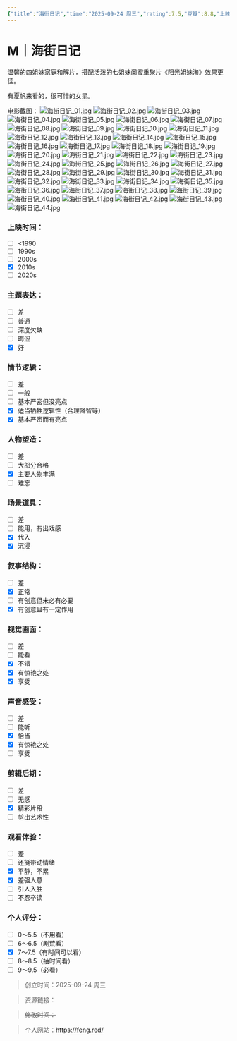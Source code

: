 ```yaml
---
{"title":"海街日记","time":"2025-09-24 周三","rating":7.5,"豆瓣":8.8,"上映时间":["2015"],"类型":["M","家庭"],"导演":["是枝裕和 Hirokazu Kore-eda"],"主演":["绫濑遥 Haruka Ayase","长泽雅美 Masami Nagasawa","夏帆 Kaho","广濑铃 Suzu Hirose"],"国家/地区":["日本"],"片长/分钟":"127分钟","dg-publish":true,"permalink":"/300 评价/M电影/新近看过/海街日记/","dgPassFrontmatter":true,"created":"2025-09-24T09:58:51.358+08:00","updated":"2025-09-24T11:29:14.171+08:00"}
---
```


# M｜海街日记
温馨的四姐妹家庭和解片，搭配活泼的七姐妹闺蜜重聚片《阳光姐妹淘》效果更佳。

有夏帆来看的，很可惜的女星。

电影截图：
![海街日记_01.jpg](https://maple-forest-1315227141.cos.ap-nanjing.myqcloud.com/250924海街日记/海街日记_01.jpg)
![海街日记_02.jpg](https://maple-forest-1315227141.cos.ap-nanjing.myqcloud.com/250924海街日记/海街日记_02.jpg)
![海街日记_03.jpg](https://maple-forest-1315227141.cos.ap-nanjing.myqcloud.com/250924海街日记/海街日记_03.jpg)
![海街日记_04.jpg](https://maple-forest-1315227141.cos.ap-nanjing.myqcloud.com/250924海街日记/海街日记_04.jpg)
![海街日记_05.jpg](https://maple-forest-1315227141.cos.ap-nanjing.myqcloud.com/250924海街日记/海街日记_05.jpg)
![海街日记_06.jpg](https://maple-forest-1315227141.cos.ap-nanjing.myqcloud.com/250924海街日记/海街日记_06.jpg)
![海街日记_07.jpg](https://maple-forest-1315227141.cos.ap-nanjing.myqcloud.com/250924海街日记/海街日记_07.jpg)
![海街日记_08.jpg](https://maple-forest-1315227141.cos.ap-nanjing.myqcloud.com/250924海街日记/海街日记_08.jpg)
![海街日记_09.jpg](https://maple-forest-1315227141.cos.ap-nanjing.myqcloud.com/250924海街日记/海街日记_09.jpg)
![海街日记_10.jpg](https://maple-forest-1315227141.cos.ap-nanjing.myqcloud.com/250924海街日记/海街日记_10.jpg)
![海街日记_11.jpg](https://maple-forest-1315227141.cos.ap-nanjing.myqcloud.com/250924海街日记/海街日记_11.jpg)
![海街日记_12.jpg](https://maple-forest-1315227141.cos.ap-nanjing.myqcloud.com/250924海街日记/海街日记_12.jpg)
![海街日记_13.jpg](https://maple-forest-1315227141.cos.ap-nanjing.myqcloud.com/250924海街日记/海街日记_13.jpg)
![海街日记_14.jpg](https://maple-forest-1315227141.cos.ap-nanjing.myqcloud.com/250924海街日记/海街日记_14.jpg)
![海街日记_15.jpg](https://maple-forest-1315227141.cos.ap-nanjing.myqcloud.com/250924海街日记/海街日记_15.jpg)
![海街日记_16.jpg](https://maple-forest-1315227141.cos.ap-nanjing.myqcloud.com/250924海街日记/海街日记_16.jpg)
![海街日记_17.jpg](https://maple-forest-1315227141.cos.ap-nanjing.myqcloud.com/250924海街日记/海街日记_17.jpg)
![海街日记_18.jpg](https://maple-forest-1315227141.cos.ap-nanjing.myqcloud.com/250924海街日记/海街日记_18.jpg)
![海街日记_19.jpg](https://maple-forest-1315227141.cos.ap-nanjing.myqcloud.com/250924海街日记/海街日记_19.jpg)
![海街日记_20.jpg](https://maple-forest-1315227141.cos.ap-nanjing.myqcloud.com/250924海街日记/海街日记_20.jpg)
![海街日记_21.jpg](https://maple-forest-1315227141.cos.ap-nanjing.myqcloud.com/250924海街日记/海街日记_21.jpg)
![海街日记_22.jpg](https://maple-forest-1315227141.cos.ap-nanjing.myqcloud.com/250924海街日记/海街日记_22.jpg)
![海街日记_23.jpg](https://maple-forest-1315227141.cos.ap-nanjing.myqcloud.com/250924海街日记/海街日记_23.jpg)
![海街日记_24.jpg](https://maple-forest-1315227141.cos.ap-nanjing.myqcloud.com/250924海街日记/海街日记_24.jpg)
![海街日记_25.jpg](https://maple-forest-1315227141.cos.ap-nanjing.myqcloud.com/250924海街日记/海街日记_25.jpg)
![海街日记_26.jpg](https://maple-forest-1315227141.cos.ap-nanjing.myqcloud.com/250924海街日记/海街日记_26.jpg)
![海街日记_27.jpg](https://maple-forest-1315227141.cos.ap-nanjing.myqcloud.com/250924海街日记/海街日记_27.jpg)
![海街日记_28.jpg](https://maple-forest-1315227141.cos.ap-nanjing.myqcloud.com/250924海街日记/海街日记_28.jpg)
![海街日记_29.jpg](https://maple-forest-1315227141.cos.ap-nanjing.myqcloud.com/250924海街日记/海街日记_29.jpg)
![海街日记_30.jpg](https://maple-forest-1315227141.cos.ap-nanjing.myqcloud.com/250924海街日记/海街日记_30.jpg)
![海街日记_31.jpg](https://maple-forest-1315227141.cos.ap-nanjing.myqcloud.com/250924海街日记/海街日记_31.jpg)
![海街日记_32.jpg](https://maple-forest-1315227141.cos.ap-nanjing.myqcloud.com/250924海街日记/海街日记_32.jpg)
![海街日记_33.jpg](https://maple-forest-1315227141.cos.ap-nanjing.myqcloud.com/250924海街日记/海街日记_33.jpg)
![海街日记_34.jpg](https://maple-forest-1315227141.cos.ap-nanjing.myqcloud.com/250924海街日记/海街日记_34.jpg)
![海街日记_35.jpg](https://maple-forest-1315227141.cos.ap-nanjing.myqcloud.com/250924海街日记/海街日记_35.jpg)
![海街日记_36.jpg](https://maple-forest-1315227141.cos.ap-nanjing.myqcloud.com/250924海街日记/海街日记_36.jpg)
![海街日记_37.jpg](https://maple-forest-1315227141.cos.ap-nanjing.myqcloud.com/250924海街日记/海街日记_37.jpg)
![海街日记_38.jpg](https://maple-forest-1315227141.cos.ap-nanjing.myqcloud.com/250924海街日记/海街日记_38.jpg)
![海街日记_39.jpg](https://maple-forest-1315227141.cos.ap-nanjing.myqcloud.com/250924海街日记/海街日记_39.jpg)
![海街日记_40.jpg](https://maple-forest-1315227141.cos.ap-nanjing.myqcloud.com/250924海街日记/海街日记_40.jpg)
![海街日记_41.jpg](https://maple-forest-1315227141.cos.ap-nanjing.myqcloud.com/250924海街日记/海街日记_41.jpg)
![海街日记_42.jpg](https://maple-forest-1315227141.cos.ap-nanjing.myqcloud.com/250924海街日记/海街日记_42.jpg)
![海街日记_43.jpg](https://maple-forest-1315227141.cos.ap-nanjing.myqcloud.com/250924海街日记/海街日记_43.jpg)
![海街日记_44.jpg](https://maple-forest-1315227141.cos.ap-nanjing.myqcloud.com/250924海街日记/海街日记_44.jpg)
### 上映时间：
- [ ] <1990
- [ ] 1990s
- [ ] 2000s
- [x] 2010s
- [ ] 2020s
### 主题表达：
- [ ] 差
- [ ] 普通
- [ ] 深度欠缺
- [ ] 晦涩
- [x] 好
### 情节逻辑：
- [ ] 差
- [ ] 一般
- [ ] 基本严密但没亮点
- [x] 适当牺牲逻辑性（合理降智等）
- [x] 基本严密而有亮点
### 人物塑造：
- [ ] 差
- [ ] 大部分合格
- [x] 主要人物丰满
- [ ] 难忘
### 场景道具：
- [ ] 差
- [ ] 能用，有出戏感
- [x] 代入
- [x] 沉浸
### 叙事结构：
- [ ] 差
- [x] 正常
- [ ] 有创意但未必有必要
- [x] 有创意且有一定作用
### 视觉画面：
- [ ] 差
- [ ] 能看
- [x] 不错
- [x] 有惊艳之处
- [x] 享受
### 声音感受：
- [ ] 差
- [ ] 能听
- [x] 恰当
- [x] 有惊艳之处
- [ ] 享受
### 剪辑后期：
- [ ] 差
- [ ] 无感
- [x] 精彩片段
- [ ] 剪出艺术性
### 观看体验：
- [ ] 差
- [ ] 还挺带动情绪
- [x] 平静，不累
- [x] 差强人意
- [ ] 引人入胜
- [ ] 不忍卒读
### 个人评分：
- [ ] 0～5.5（不用看）
- [ ] 6～6.5（剧荒看）
- [x] 7～7.5（有时间可以看）
- [ ] 8～8.5（抽时间看）
- [ ] 9～9.5（必看）

>创立时间：2025-09-24 周三

>资源链接：

>~~修改时间：~~

>个人网站：https://feng.red/



